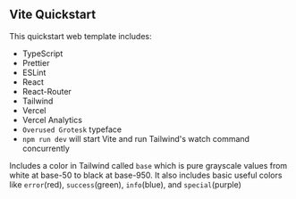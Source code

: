 ## Vite Quickstart

This quickstart web template includes:

- TypeScript
- Prettier
- ESLint
- React
- React-Router
- Tailwind
- Vercel
- Vercel Analytics
- `Overused Grotesk` typeface
- `npm run dev` will start Vite and run Tailwind's watch command concurrently

Includes a color in Tailwind called `base` which is pure grayscale values from white at base-50 to black at base-950.
It also includes basic useful colors like `error`(red), `success`(green), `info`(blue), and `special`(purple)

